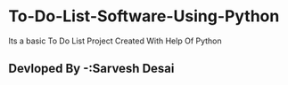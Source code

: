 # To-Do-List-Software-Using-Python
Its a basic To Do List Project Created With Help Of Python
## **Devloped By -:Sarvesh Desai**

